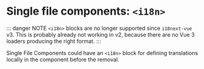 # Single file components: `<i18n>` <Badge type="danger" text="Removed in 3.0" />

::: danger NOTE
`<i18n>` blocks are no longer supported since `i18next-vue` v3. This is probably already not working in v2,
because there are no Vue 3 loaders producing the right format.
:::

Single File Components could have an `<i18n>` block for defining translations locally in the component before the removal.
